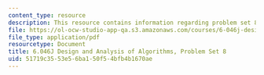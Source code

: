 ```yaml
---
content_type: resource
description: This resource contains information regarding problem set 8.
file: https://ol-ocw-studio-app-qa.s3.amazonaws.com/courses/6-046j-design-and-analysis-of-algorithms-spring-2012/51719c3553e56ba150f54bfb4b1670ae_MIT6_046JS12_ps8.pdf
file_type: application/pdf
resourcetype: Document
title: 6.046J Design and Analysis of Algorithms, Problem Set 8
uid: 51719c35-53e5-6ba1-50f5-4bfb4b1670ae
---
```

